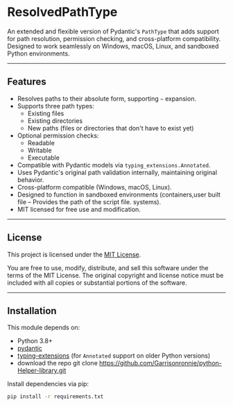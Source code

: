 # ResolvedPathType

An extended and flexible version of Pydantic's `PathType` that adds support for path resolution, permission checking, and cross-platform compatibility. Designed to work seamlessly on Windows, macOS, Linux, and sandboxed Python environments.

---

## Features

- Resolves paths to their absolute form, supporting `~` expansion.
- Supports three path types:
  - Existing files
  - Existing directories
  - New paths (files or directories that don't have to exist yet)
- Optional permission checks:
  - Readable
  - Writable
  - Executable
- Compatible with Pydantic models via `typing_extensions.Annotated`.
- Uses Pydantic's original path validation internally, maintaining original behavior.
- Cross-platform compatible (Windows, macOS, Linux).
- Designed to function in sandboxed environments (containers,user built file – Provides the path of the script file. systems).
- MIT licensed for free use and modification.

---

## License

This project is licensed under the [MIT License](./LICENSE).

You are free to use, modify, distribute, and sell this software under the terms of the MIT License. The original copyright and license notice must be included with all copies or substantial portions of the software.

---

## Installation

This module depends on:

- Python 3.8+
- [pydantic](https://pydantic.dev/)
- [typing-extensions](https://pypi.org/project/typing-extensions/) (for `Annotated` support on older Python versions)
- download the repo git clone https://github.com/Garrisonronnie/python-Helper-library.git

Install dependencies via pip:

```bash
pip install -r requirements.txt


